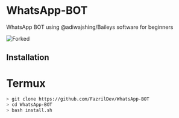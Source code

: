# WhatsApp-BOT
WhatsApp BOT using @adiwajshing/Baileys software for beginners

![Forked](https://img.shields.io/github/forks/FazrilDev/WhatsApp-BOT?style=flat-square)

## Installation

# Termux
```bash
> git clone https://github.com/FazrilDev/WhatsApp-BOT
> cd WhatsApp-BOT
> bash install.sh

```
